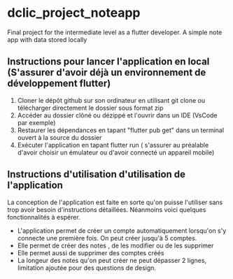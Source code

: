 # dclic_project_noteapp
Final project for the intermediate level as a flutter developer. A simple note app with data stored locally 

## Instructions pour lancer l'application en local (S'assurer d'avoir déjà un environnement de développement flutter)

1. Cloner le dépôt github sur son ordinateur en utilisant git clone ou télécharger directement le dossier sous format zip
2. Accéder au dossier clôné ou dézippé et l'ouvrir dans un IDE (VsCode par exemple)
3. Restaurer les dépendances en tapant "flutter pub get" dans un terminal ouvert à la source du dossier 
4. Exécuter l'application en tapant flutter run ( s'assurer au préalable d'avoir choisir un émulateur ou d'avoir connecté un appareil mobile)

## Instructions d'utilisation d'utilisation de l'application 
La conception de l'application est faite en sorte qu'on puisse l'utiliser sans trop avoir besoin d'instructions détaillées. Néanmoins voici quelques fonctionnalités à espérer.

- L'application permet de créer un compte automatiquement lorsqu'on s'y connecte une première fois. On peut créer jusqu'à 5 comptes.
- Elle permet de créer des notes , de les modifier ou de les supprimer
- Elle permet aussi de supprimer des comptes créés
- La longeur des notes qu'on peut créer ne peut dépasser 2 lignes, limitation ajoutée pour des questions de design.
